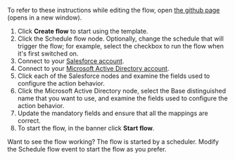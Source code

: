 To refer to these instructions while editing the flow, open [the github page](https://github.com/ot4i/app-connect-templates/blob/master/resources/markdown/Create%20a%20user%20in%20Microsoft%20AD%20for%20each%20contact%20in%20Salesforce_instructions.md) (opens in a new window).


1. Click **Create flow** to start using the template.
1. Click the Schedule flow node.  Optionally, change the schedule that will trigger the flow; for example, select the checkbox to run the flow when it's first switched on.
1. Connect to your [Salesforce account](https://ibm.biz/aassalesforce).
1. Connect to your [Microsoft Active Directory account](https://ibm.biz/aasmsad).
1. Click each of the Salesforce nodes and examine the fields used to configure the action behavior.
1. Click the Microsoft Active Directory node, select the Base distinguished name that you want to use, and examine the fields used to configure the action behavior.
1. Update the mandatory fields and ensure that all the mappings are correct.
1. To start the flow, in the banner click **Start flow**.

Want to see the flow working? The flow is started by a scheduler. Modify the Schedule flow event to start the flow as you prefer.
